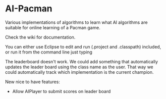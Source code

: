 # AI-Pacman
Various implementations of algorithms to learn what AI algorithms are suitable for online learning of a Pacman game.

Check the wiki for documentation.

You can either use Eclipse to edit and run (.project and .classpath) included, or run it from the command line just typing

The leaderboard doesn't work. We could add something that automatically updates the leader board using the class name as the user. That way we could automatically track which implementation is the current champion.

New nice to have features:

- Allow AIPlayer to submit scores on leader board
